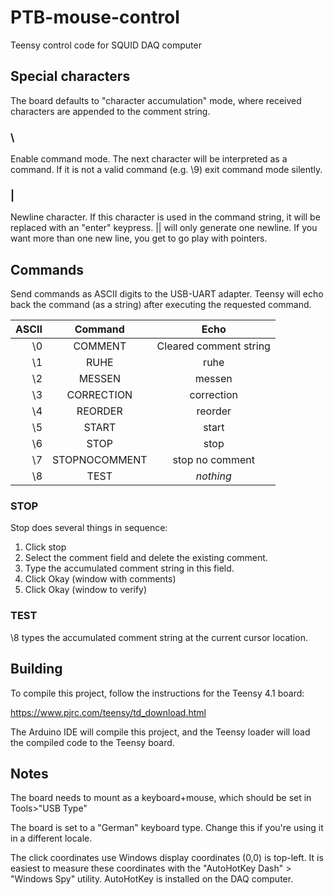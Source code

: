 # PTB-mouse-control
Teensy control code for SQUID DAQ computer

## Special characters

The board defaults to "character accumulation" mode, where received characters are appended to the comment string.

### \
Enable command mode. The next character will be interpreted as a command. If it is not a valid command (e.g. \9) exit command mode silently.

### |
Newline character. If this character is used in the command string, it will be replaced with an "enter" keypress. || will only generate one newline. If you want more than one new line, you get to go play with pointers.

## Commands

Send commands as ASCII digits to the USB-UART adapter. Teensy will echo back the command (as a string) after executing the requested command.

| ASCII | Command | Echo |
-: | :-----------: | :--:
\0 | COMMENT | Cleared comment string
\1 | RUHE | ruhe
\2 | MESSEN | messen
\3 | CORRECTION | correction
\4 | REORDER | reorder
\5 | START | start
\6 | STOP | stop
\7 | STOPNOCOMMENT | stop no comment
\8 | TEST | _nothing_

### STOP
Stop does several things in sequence:

 1. Click stop
 2. Select the comment field and delete the existing comment.
 3. Type the accumulated comment string in this field.
 4. Click Okay (window with comments)
 5. Click Okay (window to verify)

### TEST

\8 types the accumulated comment string at the current cursor location.

## Building
To compile this project, follow the instructions for the Teensy 4.1 board:

https://www.pjrc.com/teensy/td_download.html

The Arduino IDE will compile this project, and the Teensy loader will load the compiled code to the Teensy board.

## Notes

The board needs to mount as a keyboard+mouse, which should be set in Tools>"USB Type"

The board is set to a "German" keyboard type. Change this if you're using it in a different locale.

The click coordinates use Windows display coordinates (0,0) is top-left. It is easiest to measure these coordinates with the "AutoHotKey Dash" > "Windows Spy" utility. AutoHotKey is installed on the DAQ computer.
